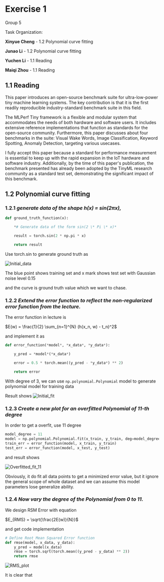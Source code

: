 # Exercise 1

Group 5

Task Organization:

**Xinyue Cheng** - 1.2 Polynomial curve fitting

**Junao Li** - 1.2 Polynomial curve fitting

**Yuchen Li** - 1.1 Reading

**Maiqi Zhou** - 1.1 Reading

## 1.1 Reading

This paper introduces an open-source benchmark suite for ultra-low-power tiny machine learning systems. The key contribution is that it is the first readily reproducible industry-standard benchmark suite in this field. 

The MLPerf Tiny framework is a flexible and modular system that accommodates the needs of both hardware and software users. It includes extensive reference implementations that function as standards for the open-source community. Furthermore, this paper discusses about four benchmarks in the suite: Visual Wake Words,  Image Classification, Keyword Spotting, Anomaly Detection, targeting various usecases. 

I fully accept this paper because a standard for performance measurement is essential to keep up with the rapid expansion in the IoT hardware and software industry. Additionally, by the time of this paper's publication, the benchmark presented has already been adopted by the TinyML research community as a standard test set, demonstrating the significant impact of this benchmark.

## 1.2 Polynomial curve fitting



### 1.2.1 *generate data of the shape h(x) = sin(2πx),*

```python
def ground_truth_function(x):

    *# Generate data of the form sin(2 \* Pi \* x)*

    result = torch.sin(2 * np.pi * x)

    return result


```



Use torch.sin to generate ground truth as

![Initial_data](/Users/jli/Embedded_Machine_Learning/Embedded_Machine_Learning_24ss_Group5/exercise/ex01/Initial_data.png)

The blue point shows training set and x mark shows test set with Gaussian noise level 0.15

and the curve is ground truth value which we want to chase.



### 1.2.2 *Extend the error function to reflect the non-regularized error function from the lecture.*

The error function in lecture is 



$E(w) = \frac{1}{2} \sum_{n=1}^{N} (h(x_n, w) - t_n)^2$



and implement it as 

```python
def error_function(*model*, *x_data*, *y_data*):

    y_pred = *model*(*x_data*)

    error = 0.5 * torch.mean((y_pred - *y_data*) ** 2)

    return error
```

With degree of 3, we can use `np.polynomial.Polynomial` model to generate polynomial model for training data

Result shows
![Initial_fit](/Users/jli/Embedded_Machine_Learning/Embedded_Machine_Learning_24ss_Group5/exercise/ex01/Initial_fit.png)



### 1.2.3 *Create a new plot for an overfitted Polynomial of 11-th degree*

In order to get a overfit, use 11 degree

```python
model_degree = 11
model = np.polynomial.Polynomial.fit(x_train, y_train, deg=model_degree)
train_err = error_function(model, x_train, y_train)
test_err = error_function(model, x_test, y_test)
```



and result shows

![Overfitted_fit_11](/Users/jli/Embedded_Machine_Learning/Embedded_Machine_Learning_24ss_Group5/exercise/ex01/Overfitted_fit_11.png)

Obviously, it do fit all data points to get a minimized error value, but it ignore the general scope of whole dataset and we can assume this model parameters lose generalize ability.



### 1.2.4 *Now vary the degree of the Polynomial from 0 to 11.*



We design RSM Error with equation



$E_{RMS} = \sqrt{\frac{2E(w)}{N}}$​



and get code implementation

```python
# Define Root Mean Squared Error function
def rmse(model, x_data, y_data):
    y_pred = model(x_data)
    rmse = torch.sqrt(torch.mean((y_pred - y_data) ** 2))
    return rmse
```







![RMS_plot](/Users/jli/Embedded_Machine_Learning/Embedded_Machine_Learning_24ss_Group5/exercise/ex01/RMS_plot.png)

It is clear that 



